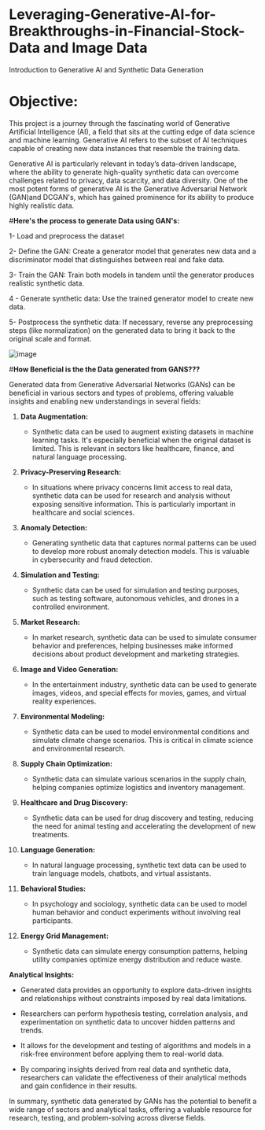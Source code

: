 # Leveraging-Generative-AI-for-Breakthroughs-in-Financial-Stock-Data and Image Data

Introduction to Generative AI and Synthetic Data Generation

# Objective:

This project is a journey through the fascinating world of Generative Artificial Intelligence (AI), a field that sits at the cutting edge of data science and machine learning. Generative AI refers to the subset of AI techniques capable of creating new data instances that resemble the training data.

Generative AI is particularly relevant in today’s data-driven landscape, where the ability to generate high-quality synthetic data can overcome challenges related to privacy, data scarcity, and data diversity. One of the most potent forms of generative AI is the Generative Adversarial Network (GAN)and DCGAN's, which has gained prominence for its ability to produce highly realistic data.



#**Here's the process to generate Data using GAN's:**

1- Load and preprocess the dataset

2- Define the GAN: Create a generator model that generates new data and a discriminator model that distinguishes between real and fake data.

3- Train the GAN: Train both models in tandem until the generator produces realistic synthetic data.

4 - Generate synthetic data: Use the trained generator model to create new data.

5- Postprocess the synthetic data: If necessary, reverse any preprocessing steps (like normalization) on the generated data to bring it back to the original scale and format.


![image](https://github.com/pratik3336/Leveraging-Generative-AI-for-Breakthroughs-in-Financial-Stock-Data/assets/76115015/042e7be6-ef7a-4973-9ceb-843bdf92b59e)



#**How Beneficial is the the Data generated from GANS???**


Generated data from Generative Adversarial Networks (GANs) can be beneficial in various sectors and types of problems, offering valuable insights and enabling new understandings in several fields:

1. **Data Augmentation:**
   - Synthetic data can be used to augment existing datasets in machine learning tasks. It's especially beneficial when the original dataset is limited. This is relevant in sectors like healthcare, finance, and natural language processing.

2. **Privacy-Preserving Research:**
   - In situations where privacy concerns limit access to real data, synthetic data can be used for research and analysis without exposing sensitive information. This is particularly important in healthcare and social sciences.

3. **Anomaly Detection:**
   - Generating synthetic data that captures normal patterns can be used to develop more robust anomaly detection models. This is valuable in cybersecurity and fraud detection.

4. **Simulation and Testing:**
   - Synthetic data can be used for simulation and testing purposes, such as testing software, autonomous vehicles, and drones in a controlled environment.

5. **Market Research:**
   - In market research, synthetic data can be used to simulate consumer behavior and preferences, helping businesses make informed decisions about product development and marketing strategies.

6. **Image and Video Generation:**
   - In the entertainment industry, synthetic data can be used to generate images, videos, and special effects for movies, games, and virtual reality experiences.

7. **Environmental Modeling:**
   - Synthetic data can be used to model environmental conditions and simulate climate change scenarios. This is critical in climate science and environmental research.

8. **Supply Chain Optimization:**
   - Synthetic data can simulate various scenarios in the supply chain, helping companies optimize logistics and inventory management.

9. **Healthcare and Drug Discovery:**
   - Synthetic data can be used for drug discovery and testing, reducing the need for animal testing and accelerating the development of new treatments.

10. **Language Generation:**
    - In natural language processing, synthetic text data can be used to train language models, chatbots, and virtual assistants.

11. **Behavioral Studies:**
    - In psychology and sociology, synthetic data can be used to model human behavior and conduct experiments without involving real participants.

12. **Energy Grid Management:**
    - Synthetic data can simulate energy consumption patterns, helping utility companies optimize energy distribution and reduce waste.


**Analytical Insights:**

- Generated data provides an opportunity to explore data-driven insights and relationships without constraints imposed by real data limitations.

- Researchers can perform hypothesis testing, correlation analysis, and experimentation on synthetic data to uncover hidden patterns and trends.

- It allows for the development and testing of algorithms and models in a risk-free environment before applying them to real-world data.

- By comparing insights derived from real data and synthetic data, researchers can validate the effectiveness of their analytical methods and gain confidence in their results.


In summary, synthetic data generated by GANs has the potential to benefit a wide range of sectors and analytical tasks, offering a valuable resource for research, testing, and problem-solving across diverse fields.
